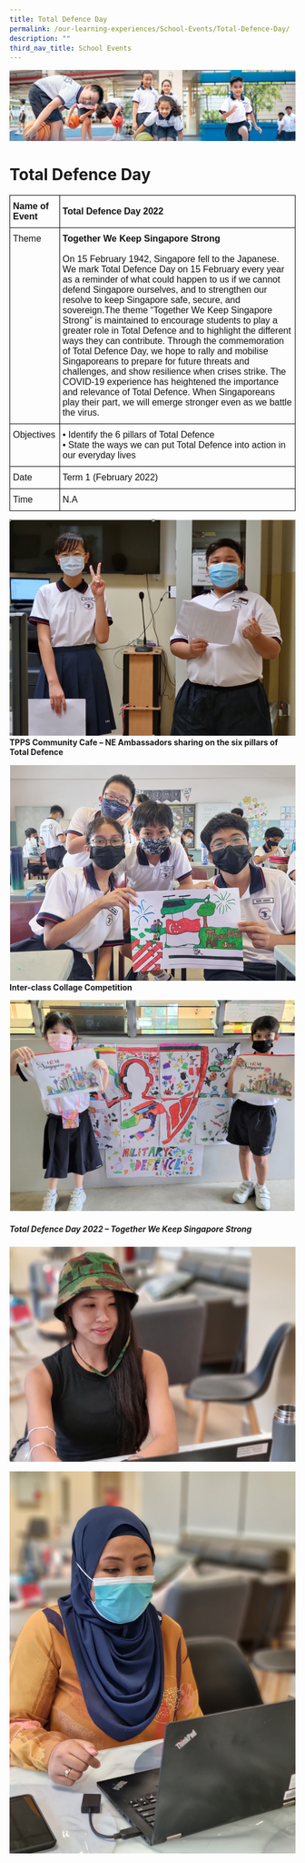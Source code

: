 ```yaml
---
title: Total Defence Day
permalink: /our-learning-experiences/School-Events/Total-Defence-Day/
description: ""
third_nav_title: School Events
---
```

![](/images/Our%20Learning%20Experiences.jpg)

Total Defence Day
=================

<style type="text/css">
.tg  {border-collapse:collapse;border-spacing:0;}
.tg td{border-color:black;border-style:solid;border-width:1px;font-family:Arial, sans-serif;font-size:14px;
  overflow:hidden;padding:10px 5px;word-break:normal;}
.tg th{border-color:black;border-style:solid;border-width:1px;font-family:Arial, sans-serif;font-size:14px;
  font-weight:normal;overflow:hidden;padding:10px 5px;word-break:normal;}
.tg .tg-k3ym{color:#121212;font-size:16px;text-align:left;vertical-align:middle}
.tg .tg-svcv{color:#121212;font-size:16px;font-weight:bold;text-align:left;vertical-align:top}
.tg .tg-3kg1{color:#121212;font-size:16px;font-weight:bold;text-align:left;vertical-align:middle}
.tg .tg-k7n2{color:#121212;font-size:16px;text-align:left;vertical-align:top}
</style>
<table class="tg">
<thead>
  <tr>
    <th class="tg-svcv">Name of Event</th>
    <th class="tg-3kg1">Total Defence Day 2022</th>
  </tr>
</thead>
<tbody>
  <tr>
    <td class="tg-k7n2">Theme</td>
    <td class="tg-k7n2"><span style="font-weight:bold">Together We Keep Singapore Strong</span><br><br>On 15 February 1942, Singapore fell to the Japanese. We mark Total Defence Day on 15 February every year as a reminder of what could happen to us if we cannot defend Singapore ourselves, and to strengthen our resolve to keep Singapore safe, secure, and sovereign.The theme “Together We Keep Singapore Strong” is maintained to encourage students to play a greater role in Total Defence and to highlight the different ways they can contribute. Through the commemoration of Total Defence Day, we hope to rally and mobilise Singaporeans to prepare for future threats and challenges, and show resilience when crises strike. The COVID-19 experience has heightened the importance and relevance of Total Defence. When Singaporeans play their part, we will emerge stronger even as we battle the virus.</td>
  </tr>
  <tr>
    <td class="tg-k7n2">Objectives</td>
    <td class="tg-k7n2">• Identify the 6 pillars of Total Defence<br>• State the ways we can put Total Defence into action in our everyday lives</td>
  </tr>
  <tr>
    <td class="tg-k7n2">Date</td>
    <td class="tg-k3ym">Term 1 (February 2022)</td>
  </tr>
  <tr>
    <td class="tg-k7n2">Time</td>
    <td class="tg-k7n2"><span style="font-weight:normal;color:#121212">N.A</span></td>
  </tr>
</tbody>
</table>

![](/images/Total%20Defence%20Day1.png)
<b>TPPS Community Cafe – NE Ambassadors sharing on the six pillars of Total Defence</b>

![](/images/Total%20Defence%20Day2.png)
<b>Inter-class Collage Competition</b>

![](/images/Total%20Defence%20Day3.png)


##### **Total Defence Day 2022 – Together We Keep Singapore Strong**

![](/images/Total%20Defence%20Day4.jpeg)

![](/images/Total%20Defence%20Day5.jpeg)